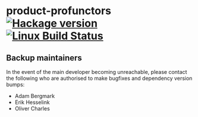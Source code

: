 # product-profunctors [![Hackage version](https://img.shields.io/hackage/v/product-profunctors.svg?label=Hackage)](https://hackage.haskell.org/package/product-profunctors) [![Linux Build Status](https://img.shields.io/travis/tomjaguarpaw/product-profunctors/master.svg?label=Linux%20build)](https://travis-ci.org/tomjaguarpaw/product-profunctors)

## Backup maintainers

In the event of the main developer becoming unreachable, please
contact the following who are authorised to make bugfixes and
dependency version bumps:

* Adam Bergmark
* Erik Hesselink
* Oliver Charles
